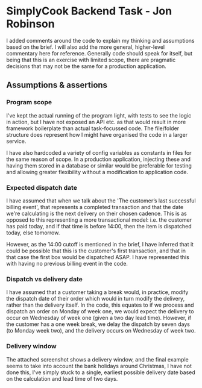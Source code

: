 # SimplyCook Backend Task - Jon Robinson

I added comments around the code to explain my thinking and assumptions based on the brief. 
I will also add the more general, higher-level commentary here for reference. Generally code should speak for itself,
but being that this is an exercise with limited scope, there are pragmatic decisions that may not be the same for a production application.



## Assumptions & assertions

### Program scope
I've kept the actual running of the program light, with tests to see the logic in action, but I have not exposed an API etc. 
as that would result in more framework boilerplate than actual task-focussed code. The file/folder structure does represent how I might
have organised the code in a larger service.

I have also hardcoded a variety of config variables as constants in files for the same reason of scope.
In a production application, injecting these and having them stored in a database or similar would be preferable for testing and
allowing greater flexibility without a modification to application code.


### Expected dispatch date
I have assumed that when we talk about the 'The customer’s last successful billing event', that represents a completed transaction
and that the date we're calculating is the next delivery on their chosen cadence. This is as opposed to this representing a more transactional model:
i.e. the customer has paid today, and if that time is before 14:00, then the item is dispatched today, else tomorrow.

However, as the 14:00 cutoff is mentioned in the brief, I have inferred that it could be possible that this is the customer's first transaction,
and that in that case the first box would be dispatched ASAP. I have represented this with having no previous billing event in the code.

### Dispatch vs delivery date
I have assumed that a customer taking a break would, in practice, modify the dispatch date of their order which would in turn modify the delivery, rather than the delivery itself.
In the code, this equates to if we process and dispatch an order on Monday of week one, we would expect the delivery to occur on Wednesday of week one (given a two day lead time). 
However, if the customer has a one week break, we delay the dispatch by seven days (to Monday week two), and the delivery occurs on Wednesday of week two. 

### Delivery window
The attached screenshot shows a delivery window, and the final example seems to take into account the bank holidays around Christmas,
I have not done this, I've simply stuck to a single, earliest possible delivery date based on the calculation and lead time of two days.


